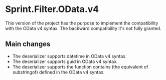 Sprint.Filter.OData.v4
===================

This version of the project has the purpose to implement the compatibility with the OData v4 syntax.
The backward compatibility it's not fully granted.

## Main changes

* The deserializer supports datetime in OData v4 syntax.
* The deserializer supports guid in OData v4 syntax.
* The deserializer supports the function contains (the equivalent of substringof) defined in the OData v4 syntax.
